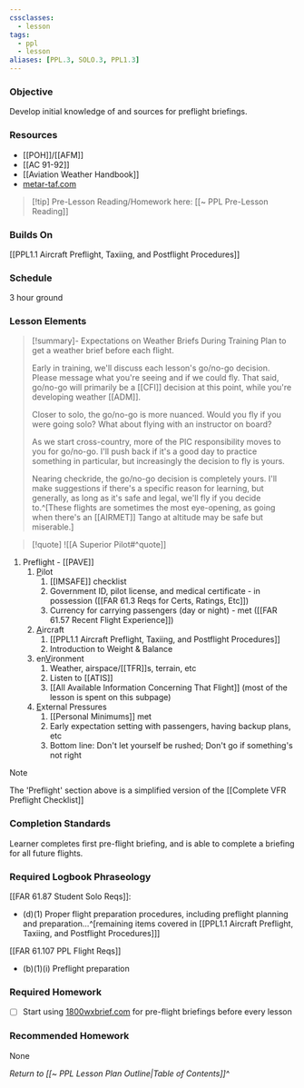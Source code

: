 ```yaml
---
cssclasses:
  - lesson
tags:
  - ppl
  - lesson
aliases: [PPL.3, SOLO.3, PPL1.3]
---
```


### Objective
Develop initial knowledge of and sources for preflight briefings.

### Resources
- [[POH]]/[[AFM]]
- [[AC 91-92]]
- [[Aviation Weather Handbook]]
- [metar-taf.com](https://metar-taf.com/)

> [!tip] Pre-Lesson Reading/Homework here: [[~ PPL Pre-Lesson Reading]]

### Builds On
[[PPL1.1 Aircraft Preflight, Taxiing, and Postflight Procedures]]

### Schedule
3 hour ground

### Lesson Elements
> [!summary]- Expectations on Weather Briefs During Training
> Plan to get a weather brief before each flight.
> 
> Early in training, we'll discuss each lesson's go/no-go decision. Please message what you're seeing and if we could fly. That said, go/no-go will primarily be a [[CFI]] decision at this point, while you're developing weather [[ADM]].
> 
> Closer to solo, the go/no-go is more nuanced. Would you fly if you were going solo? What about flying with an instructor on board?
> 
> As we start cross-country, more of the PIC responsibility moves to you for go/no-go. I'll push back if it's a good day to practice something in particular, but increasingly the decision to fly is yours.
> 
> Nearing checkride, the go/no-go decision is completely yours. I'll make suggestions if there's a specific reason for learning, but generally, as long as it's safe and legal, we'll fly if you decide to.^[These flights are sometimes the most eye-opening, as going when there's an [[AIRMET]] Tango at altitude may be safe but miserable.]

> [!quote] 
> ![[A Superior Pilot#^quote]]

1. Preflight - [[PAVE]]
	1. <u>P</u>ilot
		1. [[IMSAFE]] checklist
		2. Government ID, pilot license, and medical certificate - in possession ([[FAR 61.3 Reqs for Certs, Ratings, Etc]])
		4. Currency for carrying passengers (day or night) - met ([[FAR 61.57 Recent Flight Experience]])
	2. <u>A</u>ircraft
		1. [[PPL1.1 Aircraft Preflight, Taxiing, and Postflight Procedures]]
		2.  Introduction to Weight & Balance
	3. en<u>V</u>ironment
		1. Weather, airspace/[[TFR]]s, terrain, etc
		2. Listen to [[ATIS]]
		3. [[All Available Information Concerning That Flight]] (most of the lesson is spent on this subpage)
	4. <u>E</u>xternal Pressures
		1. [[Personal Minimums]] met
		2. Early expectation setting with passengers, having backup plans, etc
		3. Bottom line: Don't let yourself be rushed; Don't go if something's not right

> [!note]
> The 'Preflight' section above is a simplified version of the [[Complete VFR Preflight Checklist]]


### Completion Standards
Learner completes first pre-flight briefing, and is able to complete a briefing for all future flights.

### Required Logbook Phraseology
[[FAR 61.87 Student Solo Reqs]]: 
- (d)(1) Proper flight preparation procedures, including preflight planning and preparation...^[remaining items covered in [[PPL1.1 Aircraft Preflight, Taxiing, and Postflight Procedures]]]

[[FAR 61.107 PPL Flight Reqs]]
- (b)(1)(i) Preflight preparation

### Required Homework
- [ ] Start using [1800wxbrief.com](https://www.1800wxbrief.com) for pre-flight briefings before every lesson

### Recommended Homework
None

*Return to [[~ PPL Lesson Plan Outline|Table of Contents]]^*